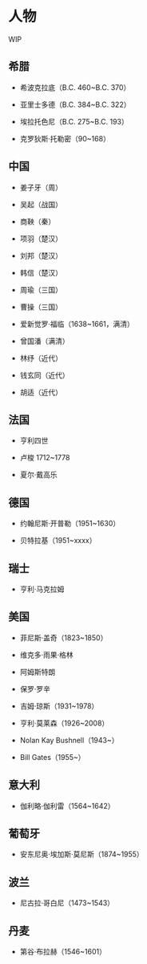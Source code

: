 # 人物

WIP

## 希腊

* 希波克拉底（B.C. 460~B.C. 370）
<!-- /maps/_person/hippocrates -->
* 亚里士多德（B.C. 384~B.C. 322）
<!-- /maps/_person/aristotle -->
* 埃拉托色尼（B.C. 275~B.C. 193）
<!-- /maps/_person/eratosthenes -->
* 克罗狄斯·托勒密（90~168）
<!-- /maps/_person/claudius-ptolemaeus -->

## 中国

* 姜子牙（周）
<!-- /maps/_person/jiang-zi-ya -->
* 吴起（战国）
<!-- /maps/_person/wu-qi -->
* 商鞅（秦）
<!-- /maps/_person/shang-yang -->
* 项羽（楚汉）
<!-- /maps/_person/xiang-yu -->
* 刘邦（楚汉）
<!-- /maps/_person/liu-bang -->
* 韩信（楚汉）
<!-- /maps/_person/han-xin -->
* 周瑜（三国）
<!-- /maps/_person/zhou-yu -->
* 曹操（三国）
<!-- /maps/_person/cao-cao -->
* 爱新觉罗·福临（1638~1661，满清）
<!-- /maps/_person/shun-zhi -->
* 曾国潘（满清）
<!-- /maps/_person/zeng-guo-pan -->
* 林纾（近代）
<!-- /maps/_person/lin-shu -->
* 钱玄同（近代）
<!-- /maps/_person/qian-xuan-tong -->
* 胡适（近代）
<!-- /maps/_person/hu-shi -->

## 法国

* 亨利四世
<!-- /maps/_person/henry-4th -->
* 卢梭 1712~1778
<!-- /maps/_person/jean-jacques-rousseau -->
* 夏尔·戴高乐
<!-- /maps/_person/charles-de-gaulle -->

## 德国

* 约翰尼斯·开普勒（1951~1630）
<!-- /maps/_person/johannes-kepler -->
* 贝特拉基（1951~xxxx）
<!-- /maps/_person/beltracchi -->

## 瑞士

* 亨利·马克拉姆
<!-- /maps/_person/henry-markram -->

## 美国

* 菲尼斯·盖奇（1823~1850）
<!-- /maps/_person/phineas-gage -->
* 维克多·雨果·格林
<!-- /maps/_person/victor-hugo-green -->
* 阿姆斯特朗
<!-- /maps/_person/armstrong -->
* 保罗·罗辛
<!-- /maps/_person/paul-rozin -->
* 吉姆·琼斯（1931~1978）
<!-- /maps/_person/jim-jones -->
* 亨利·莫莱森（1926~2008）
<!-- /maps/_person/henry-molaison -->
* Nolan Kay Bushnell（1943~）
<!-- /maps/_person/nolan-bushnell -->
* Bill Gates（1955~）
<!-- /maps/_person/bill-gates.md -->

## 意大利

* 伽利略·伽利雷（1564~1642）
<!-- /maps/_person/galileo -->

## 葡萄牙

* 安东尼奥·埃加斯·莫尼斯（1874~1955）
<!-- /maps/_person/antonio-egas-moniz -->

## 波兰

* 尼古拉·哥白尼（1473~1543）
<!-- /maps/_person/mikolaj-kopernik -->

## 丹麦

* 第谷·布拉赫（1546~1601）
<!-- /maps/_person/tycho-brahe -->
